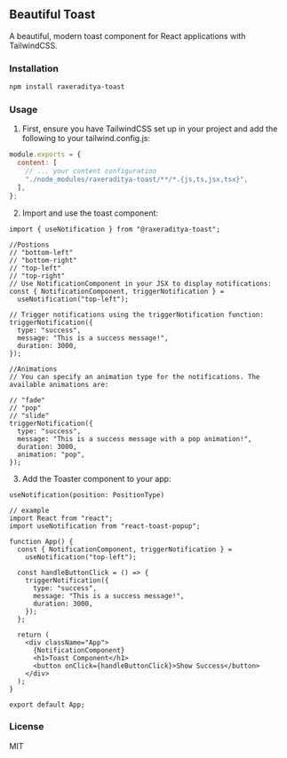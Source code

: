 ## Beautiful Toast

A beautiful, modern toast component for React applications with TailwindCSS.

### Installation

```bash
npm install raxeraditya-toast
```

### Usage

1. First, ensure you have TailwindCSS set up in your project and add the following to your tailwind.config.js:

```js
module.exports = {
  content: [
    // ... your content configuration
    "./node_modules/raxeraditya-toast/**/*.{js,ts,jsx,tsx}",
  ],
};
```

2. Import and use the toast component:

```tsx
import { useNotification } from "@raxeraditya-toast";

//Postions
// "bottom-left"
// "bottom-right"
// "top-left"
// "top-right"
// Use NotificationComponent in your JSX to display notifications:
const { NotificationComponent, triggerNotification } =
  useNotification("top-left");

// Trigger notifications using the triggerNotification function:
triggerNotification({
  type: "success",
  message: "This is a success message!",
  duration: 3000,
});

//Animations
// You can specify an animation type for the notifications. The available animations are:

// "fade"
// "pop"
// "slide"
triggerNotification({
  type: "success",
  message: "This is a success message with a pop animation!",
  duration: 3000,
  animation: "pop",
});
```

3. Add the Toaster component to your app:

```tsx
useNotification(position: PositionType)

// example
import React from "react";
import useNotification from "react-toast-popup";

function App() {
  const { NotificationComponent, triggerNotification } =
    useNotification("top-left");

  const handleButtonClick = () => {
    triggerNotification({
      type: "success",
      message: "This is a success message!",
      duration: 3000,
    });
  };

  return (
    <div className="App">
      {NotificationComponent}
      <h1>Toast Component</h1>
      <button onClick={handleButtonClick}>Show Success</button>
    </div>
  );
}

export default App;
```

### License

MIT

